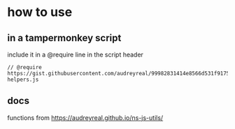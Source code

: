 # how to use
## in a tampermonkey script
include it in a @require line in the script header
```
// @require https://gist.githubusercontent.com/audreyreal/99982831414e8566d531f917515d83e9/raw/nationstates-helpers.js
```
## docs
functions from
https://audreyreal.github.io/ns-js-utils/
